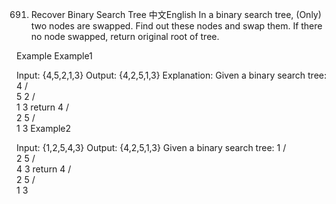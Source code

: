 691. Recover Binary Search Tree
中文English
In a binary search tree, (Only) two nodes are swapped. Find out these nodes and swap them. If there no node swapped, return original root of tree.

Example
Example1

Input: {4,5,2,1,3}
Output: {4,2,5,1,3}
Explanation:
Given a binary search tree:
    4
   / \
  5   2
 / \
1   3
return 
    4
   / \
  2   5
 / \
1   3
Example2

Input: {1,2,5,4,3}
Output: {4,2,5,1,3}
Given a binary search tree:
    1
   / \
  2   5
 / \
4   3
return 
    4
   / \
  2   5
 / \
1   3
